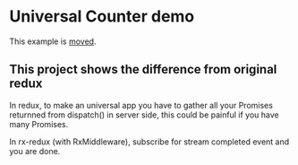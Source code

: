 Universal Counter demo
======================

This example is [moved](https://github.com/jas-chen/redux-core/tree/master/examples/universal-counter).

## This project shows the difference from original redux
In redux, to make an universal app you have to gather all your Promises returnned from dispatch() in server side, this could be painful if you have many Promises.

In rx-redux (with RxMiddleware), subscribe for stream completed event and you are done.

